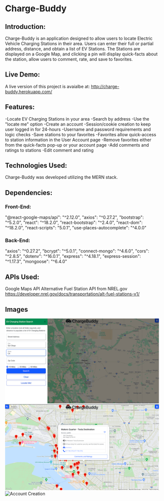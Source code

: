 # Charge-Buddy

## Introduction:

Charge-Buddy is an application designed to allow users to locate Electric Vehicle Charging Stations in their area. Users can enter their full or partial address, distance, and obtain a list of EV Stations. The Stations are displayed on a Google Map, and clicking a pin will display quick-facts about the station, allow users to comment, rate, and save to favorites.

## Live Demo:

A live version of this project is avaialbe at: http://charge-buddy.herokuapp.com/

## Features:

-Locate EV Charging Stations in your area
-Search by address
-Use the "locate me" option
-Create an account
-Session/cookie creation to keep user logged in for 24-hours
-Username and password requirements and logic checks
-Save stations to your favorites
-Favorites allow quick-access to station information in the User Account page
-Remove favorites either from the quick-facts pop-up or your account page
-Add comments and ratings to stations
-Edit comment and rating

## Technologies Used:

Charge-Buddy was developed utilizing the MERN stack.

## Dependencies:

### Front-End:

"@react-google-maps/api": "^2.12.0",
"axios": "^0.27.2",
"bootstrap": "^5.2.0",
"react": "^18.2.0",
"react-bootstrap": "^2.4.0",
"react-dom": "^18.2.0",
"react-scripts": "5.0.1",
"use-places-autocomplete": "^4.0.0"

### Back-End:

"axios": "^0.27.2",
"bcrypt": "^5.0.1",
"connect-mongo": "^4.6.0",
"cors": "^2.8.5",
"dotenv": "^16.0.1",
"express": "^4.18.1",
"express-session": "^1.17.3",
"mongoose": "^6.4.0"

## APIs Used:

Google Maps API
Alternative Fuel Station API from NREL.gov
https://developer.nrel.gov/docs/transportation/alt-fuel-stations-v1/

## Images

![Search](./images/search.png)
![Results](./images/results.png)
![Account Creation](./images/accont%20creation.png)

